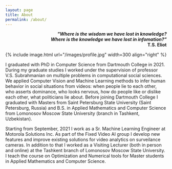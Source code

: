 ```yaml
---
layout: page
title: About
permalink: /about/
---
```

<p align="right"><b><i>"Where is the wisdom we have lost in knowledge?<br>Where is the knowledge we have lost in infomation?"</i><br>T.S. Eliot</b>
</p>

{% include image.html url="/images/profile.jpg" width=300 align="right" %}

I graduated with PhD in Computer Science from Dartmouth College in 2021. During my graduate studies I worked under the supervision of professor V.S. Subrahmanian on multiple problems in computational social sciences. We applied Computer Vision and Machine Learning methods to infer human behavior in social situations from videos: when people lie to each other, who asserts dominance, who looks nervous, how do people like or dislike each other, what politicians lie about. Before joining Dartmouth College I graduated with Masters from Saint Petersburg State University (Saint Petersburg, Russia) and B.S. in Applied Mathematics and Computer Science from Lomonosov Moscow State University (branch in Tashkent, Uzbekistan).

Starting from September, 2021 I work as a Sr. Machine Learning Engineer at Motorola Solutions Inc. As part of the Fixed Video AI group I develop new features and improve existing solutions for video analytics on surveilance cameras. In addition to that I worked as a Visiting Lecturer (both in person and online) at the Tashkent branch of Lomonosov Moscow State University. I teach the course on Optimization and Numerical tools for Master students in Applied Mathematics and Computer Science.